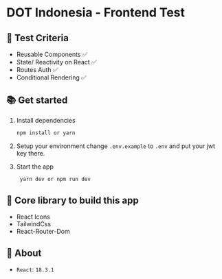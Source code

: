 # DOT Indonesia - Frontend Test

## 🔧 Test Criteria
 - Reusable Components ✅
 - State/ Reactivity on React ✅
 - Routes Auth ✅
 - Conditional Rendering ✅

## 📚 Get started

1. Install dependencies

   ```bash
   npm install or yarn
   ```

2. Setup your environment
    change `.env.example` to `.env`
    and put your jwt key there.

3. Start the app

   ```bash
    yarn dev or npm run dev
   ```


## 👷 Core library to build this app

- React Icons 
- TailwindCss
- React-Router-Dom

## 🔎 About

- `React`: `18.3.1`



